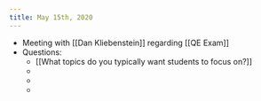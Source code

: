 ```yaml
---
title: May 15th, 2020
---
```


- Meeting with [[Dan Kliebenstein]] regarding [[QE Exam]]
- Questions:
	- [[What topics do you typically want students to focus on?]]
	-
	-
	-